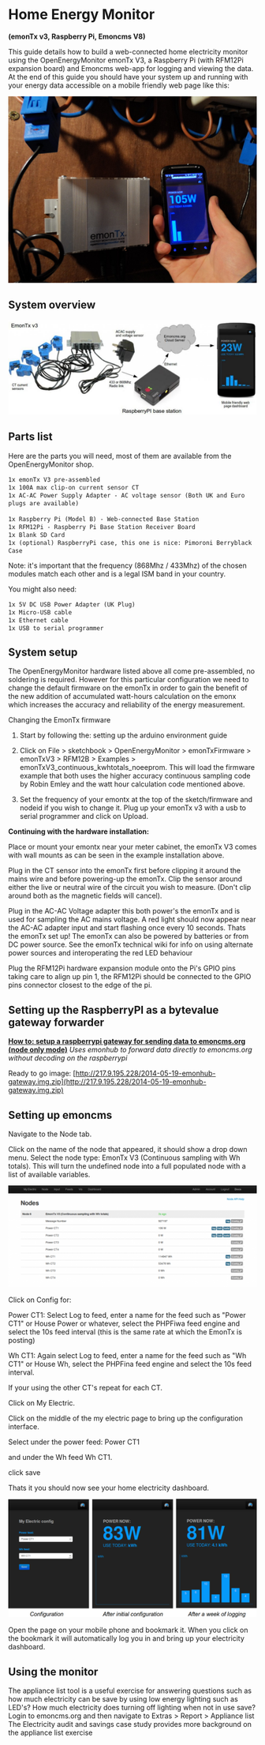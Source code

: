 # Home Energy Monitor

**(emonTx v3, Raspberry Pi, Emoncms V8)**

This guide details how to build a web-connected home electricity monitor using the OpenEnergyMonitor emonTx V3, a Raspberry Pi (with RFM12Pi expansion board) and Emoncms web-app for logging and viewing the data. At the end of this guide you should have your system up and running with your energy data accessible on a mobile friendly web page like this:

![System overview](files/cover.jpg)

## System overview

![System overview](files/system.jpg)

## Parts list

Here are the parts you will need, most of them are available from the OpenEnergyMonitor shop.

    1x emonTx V3 pre-assembled
    1x 100A max clip-on current sensor CT
    1x AC-AC Power Supply Adapter - AC voltage sensor (Both UK and Euro plugs are available)

    1x Raspberry Pi (Model B) - Web-connected Base Station
    1x RFM12Pi - Raspberry Pi Base Station Receiver Board
    1x Blank SD Card
    1x (optional) RaspberryPi case, this one is nice: Pimoroni Berryblack Case

Note: it's important that the frequency (868Mhz / 433Mhz) of the chosen modules match each other and is a legal ISM band in your country.

You might also need:

    1x 5V DC USB Power Adapter (UK Plug)
    1x Micro-USB cable
    1x Ethernet cable
    1x USB to serial programmer

## System setup

The OpenEnergyMonitor hardware listed above all come pre-assembled, no soldering is required. However for this particular configuration we need to change the default firmware on the emonTx in order to gain the benefit of the new addition of accumulated watt-hours calculation on the emonx which increases the accuracy and reliability of the energy measurement.

Changing the EmonTx firmware

1. Start by following the: setting up the arduino environment guide

2. Click on File > sketchbook > OpenEnergyMonitor > emonTxFirmware > emonTxV3 > 
RFM12B > Examples > emonTxV3_continuous_kwhtotals_noeeprom. This will load the 
firmware example that both uses the higher accuracy continuous sampling code by 
Robin Emley and the watt hour calculation code mentioned above.

3. Set the frequency of your emontx at the top of the sketch/firmware and nodeid 
if you wish to change it. Plug up your emonTx v3 with a usb to serial programmer 
and click on Upload.

**Continuing with the hardware installation:**

Place or mount your emontx near your meter cabinet, the emonTx V3 comes with wall mounts as can be seen in the example installation above.

Plug in the CT sensor into the emonTx first before clipping it around the mains wire and before powering-up the emonTx. Clip the sensor around either the live or neutral wire of the circuit you wish to measure. (Don't clip around both as the magnetic fields will cancel).

Plug in the AC-AC Voltage adapter this both power's the emonTx and is used for sampling the AC mains voltage. A red light should now appear near the AC-AC adapter input and start flashing once every 10 seconds. Thats the emonTx set up! The emonTx can also be powered by batteries or from DC power source. See the emonTx technical wiki for info on using alternate power sources and interoperating the red LED behaviour

Plug the RFM12Pi hardware expansion module onto the Pi's GPIO pins taking care to align up pin 1, the RFM12Pi should be connected to the GPIO pins connector closest to the edge of the pi.

## Setting up the RaspberryPI as a bytevalue gateway forwarder

**[How to: setup a raspberrypi gateway for sending data to emoncms.org (node only mode)](../../Modules/RaspberryPI/Gateway/gateway.md)**
_Uses emonhub to forward data directly to emoncms.org without decoding on the raspberrypi_

Ready to go image:
[http://217.9.195.228/2014-05-19-emonhub-gateway.img.zip](http://217.9.195.228/2014-05-19-emonhub-gateway.img.zip)

## Setting up emoncms

Navigate to the Node tab.

Click on the name of the node that appeared, it should show a drop down menu. Select the node type: EmonTx V3 (Continuous sampling with Wh totals). This will turn the undefined node into a full populated node with a list of available variables.

![System overview](files/nodes.png)

Click on Config for:

Power CT1: Select Log to feed, enter a name for the feed such as "Power CT1" or House Power or whatever, select the PHPFiwa feed engine and select the 10s feed interval (this is the same rate at which the EmonTx is posting)

Wh CT1: Again select Log to feed, enter a name for the feed such as "Wh CT1" or House Wh, select the PHPFina feed engine and select the 10s feed interval.

If your using the other CT's repeat for each CT.

Click on My Electric.

Click on the middle of the my electric page to bring up the configuration interface.

Select under the power feed: Power CT1

and under the Wh feed Wh CT1.

click save

Thats it you should now see your home electricity dashboard.

![System overview](files/emoncms_myelectric.png)

Open the page on your mobile phone and bookmark it. When you click on the bookmark it will automatically log you in and bring up your electricity dashboard.

## Using the monitor

The appliance list tool is a useful exercise for answering questions such as how much electricity can be save by using low energy lighting such as LED's? How much electricity does turning off lighting when not in use save?
Login to emoncms.org and then navigate to Extras > Report > Appliance list
The Electricity audit and savings case study provides more background on the appliance list exercise
